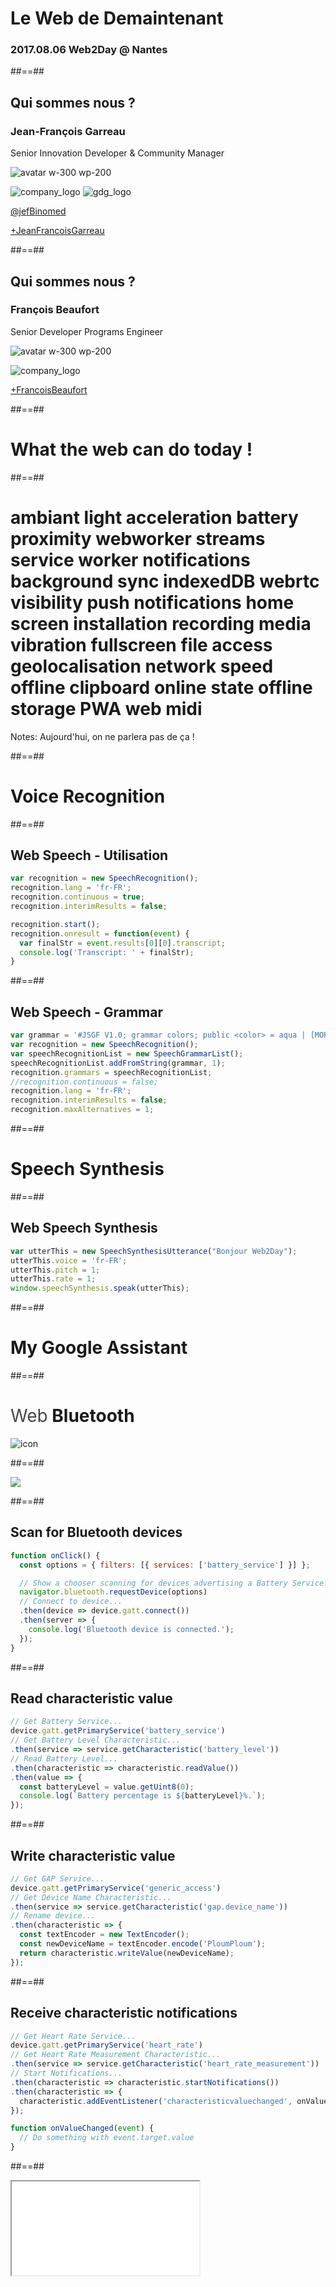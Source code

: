 
<!-- .slide: class="first-slide" data-type-show="prez" -->

# **Le Web de Demaintenant**

### 2017.08.06 Web2Day @ **Nantes**


##==##

<!-- .slide: class="who-am-i" -->

## Qui sommes nous ?

### Jean-François Garreau

<!-- .element: class="descjf" -->
Senior Innovation Developer & Community Manager

![avatar w-300 wp-200](assets/images/jf.jpg)

![company_logo](assets/images/lucca_logo.png)
![gdg_logo](assets/images/GDG-Logo-carre.png)

<!-- .element: class="twitter" -->
[@jefBinomed](http://twitter.com/jefBinomed)

<!-- .element: class="gplus" -->
[+JeanFrancoisGarreau](http://plus.google.com/+JeanFrancoisGarreau)

##==##

<!-- .slide: class="who-am-i" -->

## Qui sommes nous ?

### François Beaufort

<!-- .element: class="descjf" -->
Senior Developer Programs Engineer

![avatar w-300 wp-200](assets/images/fbeaufort.jpg)

![company_logo](assets/images/google.png)

<!-- .element: class="gplus" -->
[+FrancoisBeaufort](http://plus.google.com/+FrancoisBeaufort)

##==##

<!--
  _______ ____  _____      __     __
 |__   __/ __ \|  __ \   /\\ \   / /
    | | | |  | | |  | | /  \\ \_/ /
    | | | |  | | |  | |/ /\ \\   /
    | | | |__| | |__| / ____ \| |
    |_|  \____/|_____/_/    \_\_|


-->


<!-- .slide: class="transition-white" -->

# What the web can do today !

##==##

<!-- .slide: class="transition-white all-techno" -->

<h1>
ambiant light <span>acceleration</span> battery <span>proximity</span> webworker <span>streams</span>
service worker <span>notifications</span> background sync <span>indexedDB</span> webrtc </span>visibility</span>
push notifications <span>home screen installation</span> recording media <span>vibration</span>
fullscreen <span>file access</span> geolocalisation <span>network speed</span> offline <span>clipboard</span>
online state <span>offline storage</span> PWA <span>web midi</span></h1>

Notes:
Aujourd'hui, on ne parlera pas de ça !


##==##

<!--
   _____ _____  ______ ______ _____ _    _
  / ____|  __ \|  ____|  ____/ ____| |  | |
 | (___ | |__) | |__  | |__ | |    | |__| |
  \___ \|  ___/|  __| |  __|| |    |  __  |
  ____) | |    | |____| |___| |____| |  | |
 |_____/|_|    |______|______\_____|_|  |_|

-->

<!-- .slide: class="transition-white" -->

# Voice Recognition

##==##

<!-- .slide: class="with-code" data-state="code-web-speech stop-code-web-speech-gramar"  -->

## Web Speech - Utilisation

```javascript
var recognition = new SpeechRecognition();
recognition.lang = 'fr-FR';
recognition.continuous = true;
recognition.interimResults = false;

recognition.start();
recognition.onresult = function(event) {
  var finalStr = event.results[0][0].transcript;
  console.log('Transcript: ' + finalStr);
}
```

<code-highlighter
    id="highlight-web-speech"
    line-height="0.57em"></code-highlighter>

<div class="fragment" data-fragment-index="1" hidden></div>
<div class="fragment" data-fragment-index="2" hidden></div>
<div class="fragment" data-fragment-index="3" hidden></div>
<div class="fragment" data-fragment-index="4" hidden></div>
<div class="fragment" data-fragment-index="5" hidden></div>
<div class="fragment" data-fragment-index="6" hidden></div>

##==##

<!-- .slide: class="with-code" data-state="stop-code-web-speech code-web-speech-grammar stop-code-web-speech-synthesis" -->

## Web Speech - Grammar

```javascript
var grammar = '#JSGF V1.0; grammar colors; public <color> = aqua | [MORE COLOURS] ;'
var recognition = new SpeechRecognition();
var speechRecognitionList = new SpeechGrammarList();
speechRecognitionList.addFromString(grammar, 1);
recognition.grammars = speechRecognitionList;
//recognition.continuous = false;
recognition.lang = 'fr-FR';
recognition.interimResults = false;
recognition.maxAlternatives = 1;
```



<code-highlighter
    id="highlight-web-speech-grammar"
    line-height="0.57em"></code-highlighter>

<div class="fragment" data-fragment-index="1" hidden></div>
<div class="fragment" data-fragment-index="2" hidden></div>
<div class="fragment" data-fragment-index="3" hidden></div>


##==##

<!-- .slide: class="transition-white" data-state="stop-code-web-speech-grammar stop-code-web-speech-synthesis" -->

# Speech Synthesis

##==##

<!-- .slide: data-state="end-recognition code-web-speech-synthesis" class="with-code" -->

## Web Speech Synthesis

```javascript
var utterThis = new SpeechSynthesisUtterance("Bonjour Web2Day");
utterThis.voice = 'fr-FR';
utterThis.pitch = 1;
utterThis.rate = 1;
window.speechSynthesis.speak(utterThis);
```


<code-highlighter
    id="highlight-web-speech-synthesis"
    line-height="0.57em"></code-highlighter>

<div class="fragment" data-fragment-index="1" hidden></div>
<div class="fragment" data-fragment-index="2" hidden></div>
<div class="fragment" data-fragment-index="3" hidden></div>
<div class="fragment" data-fragment-index="4" hidden></div>


##==##

<!-- .slide: id="google-assistant" class="transition-black" data-state="recognition stop-code-web-speech-synthesis"-->

# My Google Assistant


<div id="demoSpeech" style="display: none;">
    <div class="loading">
        <div class="item item-1"></div>
        <div class="item item-2"></div>
        <div class="item item-3"></div>
        <div class="item item-4"></div>
    </div>
    <i class="material-icons md-48">mic</i>
    <p id="speech_input"></p>
</div>


##==##

<!--
  ____  _     _    _ ______ _______ ____   ____ _______ _    _
 |  _ \| |   | |  | |  ____|__   __/ __ \ / __ \__   __| |  | |
 | |_) | |   | |  | | |__     | | | |  | | |  | | | |  | |__| |
 |  _ <| |   | |  | |  __|    | | | |  | | |  | | | |  |  __  |
 | |_) | |___| |__| | |____   | | | |__| | |__| | | |  | |  | |
 |____/|______\____/|______|  |_|  \____/ \____/  |_|  |_|  |_|


-->

<!-- .slide: class="transition-white" data-state="ble stop-code-recognition end-recognition" -->

# <span style="opacity: .8; font-weight: normal;">Web</span> Bluetooth

![icon](./assets/images/bluetooth.svg)

##==##

<!-- .slide: class="transition-white" data-state="stop-ble" data-background-color="#fff"-->

<img src="assets/images/bluetooth-structure.png" style="max-width: 80%;">

##==##

<!-- .slide: id="connectBle" class="with-code" data-state="code-connect-ble" -->

## Scan for Bluetooth devices

```javascript
function onClick() {
  const options = { filters: [{ services: ['battery_service'] }] };

  // Show a chooser scanning for devices advertising a Battery Service.
  navigator.bluetooth.requestDevice(options)
  // Connect to device...
  .then(device => device.gatt.connect())
  .then(server => {
    console.log('Bluetooth device is connected.');
  });
}
```

<code-highlighter
    id="highlight-connect-ble"
    line-height="0.57em"></code-highlighter>

<div class="fragment" data-fragment-index="1" hidden></div>
<div class="fragment" data-fragment-index="2" hidden></div>

##==##

<!-- .slide: id="readCharact" class="with-code" data-state="code-read-charact stop-code-connect-ble" -->

## Read characteristic value

```javascript
// Get Battery Service...
device.gatt.getPrimaryService('battery_service')
// Get Battery Level Characteristic...
.then(service => service.getCharacteristic('battery_level'))
// Read Battery Level...
.then(characteristic => characteristic.readValue())
.then(value => {
  const batteryLevel = value.getUint8(0);
  console.log(`Battery percentage is ${batteryLevel}%.`);
});
```

<code-highlighter
    id="highlight-read-charact"
    line-height="0.57em"></code-highlighter>

<div class="fragment" data-fragment-index="1" hidden></div>
<div class="fragment" data-fragment-index="2" hidden></div>
<div class="fragment" data-fragment-index="3" hidden></div>

##==##

<!-- .slide: id="writeCharact" class="with-code" data-state="code-write-charact stop-code-read-charact" -->

## Write characteristic value

```javascript
// Get GAP Service...
device.gatt.getPrimaryService('generic_access')
// Get Device Name Characteristic...
.then(service => service.getCharacteristic('gap.device_name'))
// Rename device...
.then(characteristic => {
  const textEncoder = new TextEncoder();
  const newDeviceName = textEncoder.encode('PloumPloum');
  return characteristic.writeValue(newDeviceName);
});
```

<code-highlighter
    id="highlight-write-charact"
    line-height="0.57em"></code-highlighter>

<div class="fragment" data-fragment-index="1" hidden></div>
<div class="fragment" data-fragment-index="2" hidden></div>

##==##

<!-- .slide: id="notifCharact" class="with-code" data-state="code-notif-charact stop-code-write-charact" -->

## Receive characteristic notifications

```javascript
// Get Heart Rate Service...
device.gatt.getPrimaryService('heart_rate')
// Get Heart Rate Measurement Characteristic...
.then(service => service.getCharacteristic('heart_rate_measurement'))
// Start Notifications...
.then(characteristic => characteristic.startNotifications())
.then(characteristic => {
  characteristic.addEventListener('characteristicvaluechanged', onValueChanged);
});

function onValueChanged(event) {
  // Do something with event.target.value
}
```

<code-highlighter
    id="highlight-notif-charact"
    line-height="0.57em"></code-highlighter>

<div class="fragment" data-fragment-index="1" hidden></div>
<div class="fragment" data-fragment-index="2" hidden></div>

##==##

<!-- .slide: id="heartRateDemo" class="transition-black" data-state="heart-rate-demo stop-code-notif-charact" -->

<iframe src="demos/heart-rate-sensor/">

Notes:
Peut être qu'une image serait mieux ?

##==##

<!-- .slide: class="transition-black" data-state="disconnect-heart-rate-sensor"-->

# Mbot time

![icon](assets/images/mbot.png)

Notes:
Bon j'ai créé une application pour le controller, tu peux me donner l'url stp ?

##==##

<!--
  _____   __          ________ ____
 |  __ \  \ \        / /  ____|  _ \
 | |__) |  \ \  /\  / /| |__  | |_) |
 |  ___/    \ \/  \/ / |  __| |  _ <
 | |         \  /\  /  | |____| |_) |
 |_|          \/  \/   |______|____/

-->

<!-- .slide: class="transition-white" data-state="end-myo" -->

# Physical Web

##==##

<!-- .slide: class="transition-white" data-background-color="#fff" data-background-video="assets/videos/b0GDk-53fTo.mp4" data-background-video-loop="true" -->

<!--
           ______ _______ ______ _____
     /\   |  ____|__   __|  ____|  __ \
    /  \  | |__     | |  | |__  | |__) |
   / /\ \ |  __|    | |  |  __| |  _  /
  / ____ \| |       | |  | |____| | \ \
 /_/    \_\_|       |_|  |______|_|  \_\


-->

##==##

<!-- .slide: data-background-image="assets/images/opening-door.jpg" data-background-position="50% 50%" data-background-color="#000" data-background-size="contain" data-background-repeat="no-repeat" class="transition-black" -->

##==##

<!-- .slide: class="transition-white" -->

# <span style="opacity: .8; font-weight: normal;">Web</span>USB

![icon](./assets/images/usb.png)

##==##

<!-- .slide: class="with-code" -->

## WebUSB - Talk to an Arduino USB board

```
navigator.usb.requestDevice({ filters: [{ vendorId: 0x2341 }] })
.then(device => {
  return device.open() // Begin a session.
  .then(_ => device.selectConfiguration(1)) // Select configuration #1.
  .then(_ => device.claimInterface(2)) // Request control over interface #2.
  .then(_ => device.controlTransferOut({
      requestType: 'class',
      recipient: 'interface',
      request: 0x22,
      value: 0x01,
      index: 0x02 })) // Ready to receive data
  .then(_ => device.transferIn(5, 64)) // Waiting for 64 bytes from endpoint #5.
  .then(result => { console.log(`Received: ${result.data}`); }) });
```

##==##

<!-- .slide: class="transition-white" data-state="stop-code-image-capture-zoom" -->

# Image Capture

![icon](./assets/images/camera_icon.png)

##==##

<!-- .slide: class="with-code" data-state="stop-code-image-capture code-image-capture-zoom" -->

## Image Capture - Change zoom

```javascript
navigator.mediaDevices.getUserMedia({video: true})
.then(stream => {
  const track = stream.getVideoTracks()[0];
  const capabilities = track.getCapabilities();

  if ('zoom' in capabilities) {
    track.applyConstraints({advanced: [ { zoom: 2 } ]});
  }
})
```

<code-highlighter
    id="highlight-image-capture-zoom"
    line-height="0.57em"></code-highlighter>

<div class="fragment" data-fragment-index="1" hidden></div>
<div class="fragment" data-fragment-index="2" hidden></div>
<div class="fragment" data-fragment-index="3" hidden></div>
<div class="fragment" data-fragment-index="4" hidden></div>

Notes:
Uniquement si le zoom est dispo

##==##

<!-- .slide: class="with-code" data-state="stop-code-image-capture-zoom code-image-capture" -->

## Image Capture

```javascript

navigator.mediaDevices.getUserMedia({video: true})
.then(stream => {
  const track = stream.getVideoTracks()[0];
  const imageCapture = new ImageCapture(track);

  imageCapture.takePhoto({ redEyeReduction: true });
})
```

<code-highlighter
    id="highlight-image-capture"
    line-height="0.57em"></code-highlighter>

<div class="fragment" data-fragment-index="1" hidden></div>


Notes:
Toujours besoin de adapter.js pour faire marcher correctement !



##==##

<!-- .slide: data-background-image="assets/images/camera.jpg" data-state="stop-code-image-capture" -->

##==##

<!-- .slide: data-background="assets/images/html5_sticker.png" class="no filter" data-copyrights="true"  -->

##==##

<!-- .slide: class="last-slide" -->

<!-- .element: class="thank-message" --> Merci

<!-- .element: class="presenter" --> **Jean-François Garreau & François Beaufort **

<!-- .element: class="work-rule" --> Ingénieur Lucca & Ingénieur Google

<!-- .element: class="email" --> **@jefBinomed & +FrancoisBeaufort**

